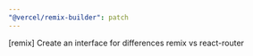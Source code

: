 ```yaml
---
"@vercel/remix-builder": patch
---
```


[remix] Create an interface for differences remix vs react-router
